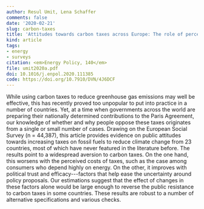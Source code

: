 ```yaml
---
author: Resul Umit, Lena Schaffer
comments: false
date: '2020-02-21'
slug: carbon-taxes
title: 'Attitudes towards carbon taxes across Europe: The role of perceived uncertainty and self-interest'
kind: article
tags:
- energy
- surveys
citation: <em>Energy Policy, 140</em>
file: umit2020a.pdf
doi: 10.1016/j.enpol.2020.111385
code: https://doi.org/10.7910/DVN/4J6DCF
---
```



While using carbon taxes to reduce greenhouse gas emissions may well be effective, this has recently proved too unpopular to put into practice in a number of countries. Yet, at a time when governments across the world are preparing their nationally determined contributions to the Paris Agreement, our knowledge of whether and why people oppose these taxes originates from a single or small number of cases. Drawing on the European Social Survey (n = 44,387), this article provides evidence on public attitudes towards increasing taxes on fossil fuels to reduce climate change from 23 countries, most of which have never featured in the literature before. The results point to a widespread aversion to carbon taxes. On the one hand, this worsens with the perceived costs of taxes, such as the case among consumers who depend highly on energy. On the other, it improves with political trust and efficacy---factors that help ease the uncertainty around policy proposals. Our estimations suggest that the effect of changes in these factors alone would be large enough to reverse the public resistance to carbon taxes in some countries. These results are robust to a number of alternative specifications and various checks. 